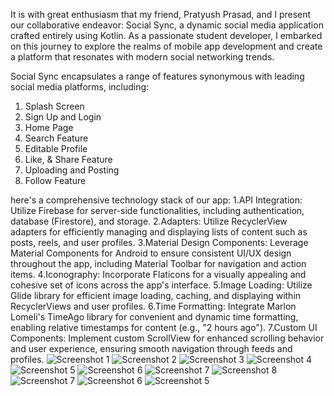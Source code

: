 It is with great enthusiasm that my friend, Pratyush Prasad, and I present our collaborative endeavor: Social Sync, a dynamic social media application crafted entirely using Kotlin. As a passionate student developer, I embarked on this journey to explore the realms of mobile app development and create a platform that resonates with modern social networking trends.

Social Sync encapsulates a range of features synonymous with leading social media platforms, including:
1. Splash Screen
2. Sign Up and Login
3. Home Page
4. Search Feature
5. Editable Profile
6. Like, & Share Feature
7. Uploading and Posting
8. Follow Feature
   
here's a comprehensive technology stack of our app:
1.API Integration:
Utilize Firebase for server-side functionalities, including authentication, database (Firestore), and storage.
2.Adapters:
Utilize RecyclerView adapters for efficiently managing and displaying lists of content such as posts, reels, and user profiles.
3.Material Design Components:
Leverage Material Components for Android to ensure consistent UI/UX design throughout the app, including Material Toolbar for navigation and action items.
4.Iconography:
Incorporate Flaticons for a visually appealing and cohesive set of icons across the app's interface.
5.Image Loading:
Utilize Glide library for efficient image loading, caching, and displaying within RecyclerViews and user profiles.
6.Time Formatting:
Integrate Marlon Lomeli's TimeAgo library for convenient and dynamic time formatting, enabling relative timestamps for content (e.g., "2 hours ago").
7.Custom UI Components:
Implement custom ScrollView for enhanced scrolling behavior and user experience, ensuring smooth navigation through feeds and profiles.
![Screenshot 1](IMG-20240330-WA0015.jpg)
![Screenshot 2](IMG-20240330-WA0014.jpg)
![Screenshot 3](IMG-20240330-WA0013.jpg)
![Screenshot 4](IMG-20240330-WA0012.jpg)
![Screenshot 5](IMG-20240330-WA0011.jpg)
![Screenshot 6](IMG-20240330-WA0010.jpg)
![Screenshot 7](IMG-20240330-WA0009.jpg)
![Screenshot 8](IMG-20240330-WA0008.jpg)
![Screenshot 7](IMG-20240330-WA0007.jpg)
![Screenshot 6](IMG-20240330-WA0006.jpg)
![Screenshot 5](IMG-20240330-WA0005.jpg)





